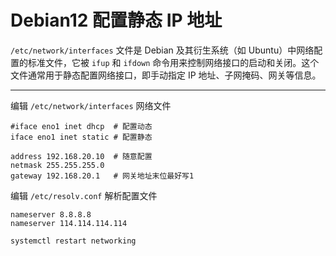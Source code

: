 # Debian12 配置静态 IP 地址

`/etc/network/interfaces` 文件是 Debian 及其衍生系统（如 Ubuntu）中网络配置的标准文件，它被 `ifup` 和 `ifdown` 命令用来控制网络接口的启动和关闭。这个文件通常用于静态配置网络接口，即手动指定 IP 地址、子网掩码、网关等信息。

---



编辑 `/etc/network/interfaces` 网络文件



```shell
#iface eno1 inet dhcp  # 配置动态
iface eno1 inet static # 配置静态

address 192.168.20.10  # 随意配置
netmask 255.255.255.0
gateway 192.168.20.1   # 网关地址末位最好写1
```

编辑 `/etc/resolv.conf` 解析配置文件

```shell
nameserver 8.8.8.8
nameserver 114.114.114.114
```

```text
systemctl restart networking
```
